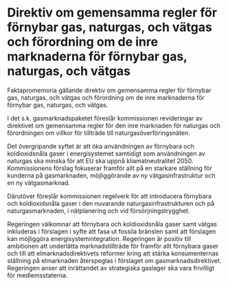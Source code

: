 # Direktiv om gemensamma regler för förnybar gas, naturgas, och vätgas och förordning om de inre marknaderna för förnybar gas, naturgas, och vätgas

Faktapromemoria gällande direktiv om gemensamma regler för förnybar gas, naturgas, och vätgas och förordning om de inre marknaderna för förnybar gas, naturgas, och vätgas.

I det s.k. gasmarknadspaketet föreslår kommissionen revideringar av
direktivet om gemensamma regler för den inre marknaden för naturgas och förordningen om villkor för tillträde till naturgasöverföringsnäten.

Det övergripande syftet är att öka användningen av förnybara och koldioxidsnåla gaser i energisystemet samtidigt som användningen av naturgas ska minska för att EU ska uppnå kliamatneutralitet 2050\. Kommissionens förslag fokuserar framför allt på en starkare ställning för kunderna på gasmarknaden, möjliggörande av ny vätgasinfrastruktur och en ny vätgasmarknad.

Därutöver föreslår kommissionen regelverk för att introducera förnybara och koldioxidsnåla gaser i den nuvarande naturgasinfrastrukturen och på naturgasmarknaden, i nätplanering och vid försörjningstrygghet.

Regeringen välkomnar att förnybara och koldioxidsnåla gaser samt vätgas inkluderas i förslagen i syfte att fasa ut fossila bränslen samt att förslagen kan möjliggöra energisystemintegration. Regeringen är positiv till ambitionen att underlätta marknadstillträde för framför allt förnybara gaser och till att elmarknadsdirektivets reformer kring att stärka konsumenternas ställning på elmarknaden återspeglas i förslaget om gasmarknadsdirektivet. Regeringen anser att inrättandet av strategiska gaslager ska vara frivilligt för
medlemsstaterna.
